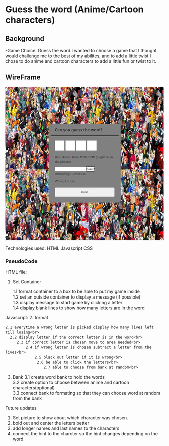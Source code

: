 # Guess the word (Anime/Cartoon characters)

## Background

-Game Choice: Guess the word
    I wanted to choose a game that I thought would challenge me to the best of my abilites, and to add a little twist I chose to do anime and cartoon characters to add a little fun or twist to it.

## WireFrame

![Guess the word](img/Screenshot%202022-10-20%20145835.png)


Technologies used:
HTML
Javascript
CSS

### PseudoCode

HTML file:
1. Set Container

     1.1 format container to a box to be able to put my game inside<br>
     1.2 set an outside container to display a message (if possible)<br>
    1.3 display message to start game by clicking a letter<br>
    1.4 display blank lines to show how many letters are in the word<br>

Javascript:
2. format

    2.1 everytime a wrong letter is picked display how many lives left till losing<br>
      2.2 display letter if the correct letter is in the word<br>
         2.3 if correct letter is chosen move to area needed<br>
             2.4 if wrong letter is chosen subtract a letter from the lives<br>
                 2.5 black out letter if it is wrong<br>
                  2.6 be able to click the letters<br>
                     2.7 able to choose from bank at random<br>

3. Bank
    3.1 create word bank to hold the words<br>
    3.2 create option to choose between anime and cartoon characters(optional)<br>
    3.3 connect bank to formating so that they can choose word at random from the bank<br>



Future updates
1. Set picture to show about which character was chosen.
2. bold out and center the letters better
3. add longer names and last names to the characters
4. connect the hint to the charcter so the hint changes depending on the word
